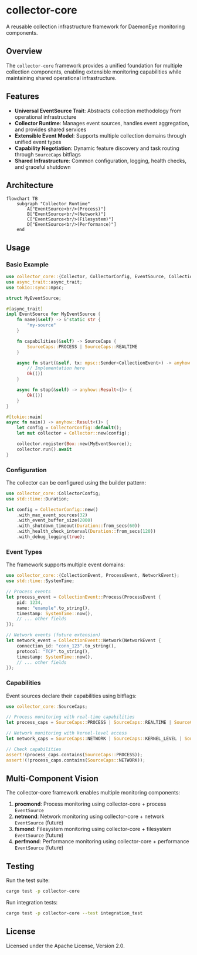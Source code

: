 # collector-core

A reusable collection infrastructure framework for DaemonEye monitoring components.

## Overview

The `collector-core` framework provides a unified foundation for multiple collection components, enabling extensible monitoring capabilities while maintaining shared operational infrastructure.

## Features

- **Universal EventSource Trait**: Abstracts collection methodology from operational infrastructure
- **Collector Runtime**: Manages event sources, handles event aggregation, and provides shared services
- **Extensible Event Model**: Supports multiple collection domains through unified event types
- **Capability Negotiation**: Dynamic feature discovery and task routing through `SourceCaps` bitflags
- **Shared Infrastructure**: Common configuration, logging, health checks, and graceful shutdown

## Architecture

```mermaid
flowchart TB
    subgraph "Collector Runtime"
        A["EventSource<br/>(Process)"]
        B["EventSource<br/>(Network)"]
        C["EventSource<br/>(Filesystem)"]
        D["EventSource<br/>(Performance)"]
    end
```

## Usage

### Basic Example

```rust
use collector_core::{Collector, CollectorConfig, EventSource, CollectionEvent, SourceCaps};
use async_trait::async_trait;
use tokio::sync::mpsc;

struct MyEventSource;

#[async_trait]
impl EventSource for MyEventSource {
    fn name(&self) -> &'static str {
        "my-source"
    }

    fn capabilities(&self) -> SourceCaps {
        SourceCaps::PROCESS | SourceCaps::REALTIME
    }

    async fn start(&self, tx: mpsc::Sender<CollectionEvent>) -> anyhow::Result<()> {
        // Implementation here
        Ok(())
    }

    async fn stop(&self) -> anyhow::Result<()> {
        Ok(())
    }
}

#[tokio::main]
async fn main() -> anyhow::Result<()> {
    let config = CollectorConfig::default();
    let mut collector = Collector::new(config);

    collector.register(Box::new(MyEventSource));
    collector.run().await
}
```

### Configuration

The collector can be configured using the builder pattern:

```rust
use collector_core::CollectorConfig;
use std::time::Duration;

let config = CollectorConfig::new()
    .with_max_event_sources(32)
    .with_event_buffer_size(2000)
    .with_shutdown_timeout(Duration::from_secs(60))
    .with_health_check_interval(Duration::from_secs(120))
    .with_debug_logging(true);
```

### Event Types

The framework supports multiple event domains:

```rust
use collector_core::{CollectionEvent, ProcessEvent, NetworkEvent};
use std::time::SystemTime;

// Process events
let process_event = CollectionEvent::Process(ProcessEvent {
    pid: 1234,
    name: "example".to_string(),
    timestamp: SystemTime::now(),
    // ... other fields
});

// Network events (future extension)
let network_event = CollectionEvent::Network(NetworkEvent {
    connection_id: "conn_123".to_string(),
    protocol: "TCP".to_string(),
    timestamp: SystemTime::now(),
    // ... other fields
});
```

### Capabilities

Event sources declare their capabilities using bitflags:

```rust
use collector_core::SourceCaps;

// Process monitoring with real-time capabilities
let process_caps = SourceCaps::PROCESS | SourceCaps::REALTIME | SourceCaps::SYSTEM_WIDE;

// Network monitoring with kernel-level access
let network_caps = SourceCaps::NETWORK | SourceCaps::KERNEL_LEVEL | SourceCaps::REALTIME;

// Check capabilities
assert!(process_caps.contains(SourceCaps::PROCESS));
assert!(!process_caps.contains(SourceCaps::NETWORK));
```

## Multi-Component Vision

The collector-core framework enables multiple monitoring components:

1. **procmond**: Process monitoring using collector-core + process `EventSource`
2. **netmond**: Network monitoring using collector-core + network `EventSource` (future)
3. **fsmond**: Filesystem monitoring using collector-core + filesystem `EventSource` (future)
4. **perfmond**: Performance monitoring using collector-core + performance `EventSource` (future)

## Testing

Run the test suite:

```bash
cargo test -p collector-core
```

Run integration tests:

```bash
cargo test -p collector-core --test integration_test
```

## License

Licensed under the Apache License, Version 2.0.
